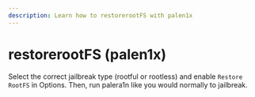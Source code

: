```yaml
---
description: Learn how to restorerootFS with palen1x
---
```


# restorerootFS (palen1x)

Select the correct jailbreak type (rootful or rootless) and enable `Restore RootFS` in Options. Then, run palera1n like you would normally to jailbreak. 
